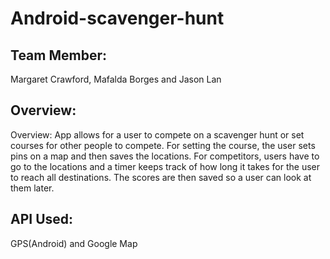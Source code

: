 # Android-scavenger-hunt
## Team Member: 
Margaret Crawford, Mafalda Borges and Jason Lan
## Overview:
Overview: App allows for a user to compete on a scavenger hunt or set courses for other people to compete. For setting the course, the user sets pins on a map and then saves the locations. For competitors, users have to go to the locations and a timer keeps track of how long it takes for the user to reach all destinations. The scores are then saved so a user can look at them later. 
## API Used:
GPS(Android) and Google Map

